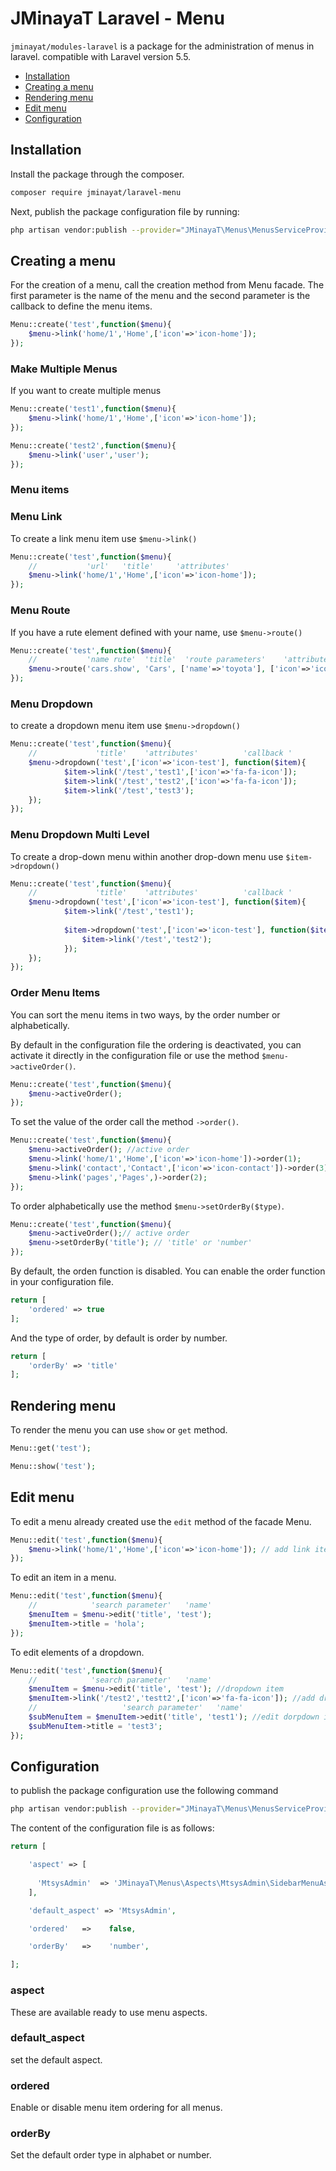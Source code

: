 # JMinayaT Laravel - Menu
`jminayat/modules-laravel` is a package for the administration of menus in laravel. compatible with Laravel version 5.5.

* [Installation](#installation)
* [Creating a menu](#creating-menu)
* [Rendering menu](#rendering-menu)
* [Edit menu](#edit-menu)
* [Configuration](#configuration)

## Installation
Install the package through the composer.
``` bash
composer require jminayat/laravel-menu
```
Next, publish the package configuration file by running:
``` bash
php artisan vendor:publish --provider="JMinayaT\Menus\MenusServiceProvider"
```

## Creating a menu
For the creation of a menu, call the creation method from Menu facade. The first parameter is the name of the menu and the second parameter is the callback to define the menu items.

```php
Menu::create('test',function($menu){
    $menu->link('home/1','Home',['icon'=>'icon-home']);
});
```
### Make Multiple Menus
If you want to create multiple menus
```php
Menu::create('test1',function($menu){
    $menu->link('home/1','Home',['icon'=>'icon-home']);
});

Menu::create('test2',function($menu){
    $menu->link('user','user');
});
```
### Menu items

### Menu Link
To create a link menu item use `$menu->link()`
```php
Menu::create('test',function($menu){
    //           'url'   'title'     'attributes'
    $menu->link('home/1','Home',['icon'=>'icon-home']);
});
```
### Menu Route
If you have a rute element defined with your name, use `$menu->route()`
```php
Menu::create('test',function($menu){
    //           'name rute'  'title'  'route parameters'    'attributes'
    $menu->route('cars.show', 'Cars', ['name'=>'toyota'], ['icon'=>'icon-car']);
});
```
### Menu Dropdown
to create a dropdown menu item use `$menu->dropdown()`
```php
Menu::create('test',function($menu){
    //             'title'    'attributes'          'callback '
    $menu->dropdown('test',['icon'=>'icon-test'], function($item){
            $item->link('/test','test1',['icon'=>'fa-fa-icon']);
            $item->link('/test','test2',['icon'=>'fa-fa-icon']);
            $item->link('/test','test3');
    });
});
```
### Menu Dropdown Multi Level
To create a drop-down menu within another drop-down menu use  `$item->dropdown()`

```php
Menu::create('test',function($menu){
    //             'title'    'attributes'          'callback '
    $menu->dropdown('test',['icon'=>'icon-test'], function($item){
            $item->link('/test','test1');
            
            $item->dropdown('test',['icon'=>'icon-test'], function($item){
                $item->link('/test','test2');
            });
    });
});
```
### Order Menu Items
You can sort the menu items in two ways, by the order number or alphabetically.

By default in the configuration file the ordering is deactivated, you can activate it directly in the configuration file or use the method `$menu->activeOrder()`.
```php
Menu::create('test',function($menu){
    $menu->activeOrder();
});
```

To set the value of the order call the method `->order()`.
```php
Menu::create('test',function($menu){
    $menu->activeOrder(); //active order
    $menu->link('home/1','Home',['icon'=>'icon-home'])->order(1);
    $menu->link('contact','Contact',['icon'=>'icon-contact'])->order(3);
    $menu->link('pages','Pages',)->order(2);
});
```
To order alphabetically use the method `$menu->setOrderBy($type)`.
```php
Menu::create('test',function($menu){
    $menu->activeOrder();// active order
    $menu->setOrderBy('title'); // 'title' or 'number'
});
```

By default, the orden function is disabled. You can enable the order function in your configuration file.

```php
return [
	'ordered' => true
];
```

And the type of order, by default is order by number.

```php
return [
	'orderBy' => 'title'
];
```

## Rendering menu
To render the menu you can use `show` or `get` method.
```php
Menu::get('test');

Menu::show('test');
```
## Edit menu
To edit a menu already created use the `edit` method of the facade Menu.
```php
Menu::edit('test',function($menu){
    $menu->link('home/1','Home',['icon'=>'icon-home']); // add link item
});
```

To edit an item in a menu.
```php
Menu::edit('test',function($menu){
    //            'search parameter'   'name'
    $menuItem = $menu->edit('title', 'test');
    $menuItem->title = 'hola';
});
```

To edit elements of a dropdown.
```php
Menu::edit('test',function($menu){
    //            'search parameter'   'name'
    $menuItem = $menu->edit('title', 'test'); //dropdown item
    $menuItem->link('/test2','testt2',['icon'=>'fa-fa-icon']); //add dropdown item
    //                   'search parameter'   'name'
    $subMenuItem = $menuItem->edit('title', 'test1'); //edit dorpdown item
    $subMenuItem->title = 'test3';
});
```

## Configuration
to publish the package configuration use the following command

``` bash
php artisan vendor:publish --provider="JMinayaT\Menus\MenusServiceProvider"
```

The content of the configuration file is as follows:

``` php
return [

    'aspect' => [
        
      'MtsysAdmin'  => 'JMinayaT\Menus\Aspects\MtsysAdmin\SidebarMenuAspect',
    ],

    'default_aspect' => 'MtsysAdmin',

    'ordered'   =>    false,

    'orderBy'   =>    'number',

];
```
### aspect
These are available ready to use menu aspects.

### default_aspect
set the default aspect.

### ordered
Enable or disable menu item ordering for all menus.

### orderBy
Set the default order type in alphabet or number.
